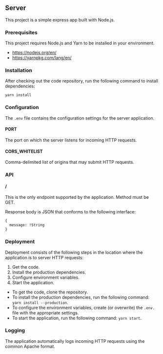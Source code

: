 ## Server

This project is a simple express app built with Node.js.

### Prerequisites

This project requires Node.js and Yarn to be installed in your environment.

* https://nodejs.org/en/
* https://yarnpkg.com/lang/en/

### Installation

After checking out the code repository, run the following command to install dependencies:

`yarn install`

### Configuration

The `.env` file contains the configuration settings for the server application.

#### PORT

The port on which the server listens for incoming HTTP requests.

#### CORS_WHITELIST

Comma-delimited list of origins that may submit HTTP requests.

### API

#### /

This is the only endpoint supported by the application. Method must be GET.

Response body is JSON that conforms to the following interface:

```
{
  message: !String
}
```

### Deployment

Deployment consists of the following steps in the location where the application is to server HTTP requests:

1. Get the code.
2. Install the production dependencies.
3. Configure environment variables.
4. Start the application.

- To get the code, clone the repository.
- To install the production dependencies, run the following command: `yarn install --production`.
- To configure the environment variables, create (or overwrite) the `.env.` file with the appropriate settings.
- To start the application, run the following command: `yarn start`.

### Logging

The application automatically logs incoming HTTP requests using the common Apache format.

